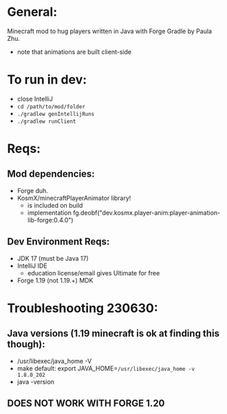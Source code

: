 # General:
Minecraft mod to hug players written in Java with Forge Gradle by Paula Zhu.
- note that animations are built client-side

# To run in dev:
- close IntelliJ
- `cd /path/to/mod/folder`
- `./gradlew genIntellijRuns`
- `./gradlew runClient`

# Reqs:

## Mod dependencies:
- Forge duh.
- KosmX/minecraftPlayerAnimator library!
    - is included on build
    - implementation fg.deobf("dev.kosmx.player-anim:player-animation-lib-forge:0.4.0")

## Dev Environment Reqs:
- JDK 17 (must be Java 17)
- IntelliJ IDE
    - education license/email gives Ultimate for free
- Forge 1.19 (not 1.19.+) MDK

# Troubleshooting 230630:

## Java versions (1.19 minecraft is ok at finding this though):
- /usr/libexec/java_home -V
- make default: export JAVA_HOME=`/usr/libexec/java_home -v 1.8.0_202`
- java -version

## DOES NOT WORK WITH FORGE 1.20
